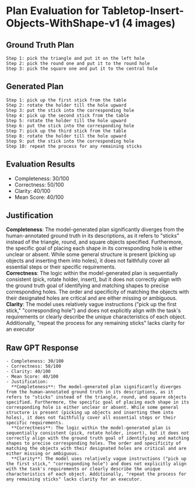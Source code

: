 # Plan Evaluation for Tabletop-Insert-Objects-WithShape-v1 (4 images)

## Ground Truth Plan
```
Step 1: pick the triangle and put it on the left hole
Step 2: pick the round one and put it to the round hole
Step 3: pick the square one and put it to the central hole
```

## Generated Plan
```
Step 1: pick up the first stick from the table
Step 2: rotate the holder till the hole upward
Step 3: put the stick into the corresponding hole
Step 4: pick up the second stick from the table
Step 5: rotate the holder till the hole upward
Step 6: put the stick into the corresponding hole
Step 7: pick up the third stick from the table
Step 8: rotate the holder till the hole upward
Step 9: put the stick into the corresponding hole
Step 10: repeat the process for any remaining sticks
```

## Evaluation Results
- Completeness: 30/100
- Correctness: 50/100
- Clarity: 40/100
- Mean Score: 40/100

## Justification
**Completeness**: The model-generated plan significantly diverges from the human-annotated ground truth in its descriptions, as it refers to "sticks" instead of the triangle, round, and square objects specified. Furthermore, the specific goal of placing each shape in its corresponding hole is either unclear or absent. While some general structure is present (picking up objects and inserting them into holes), it does not faithfully cover all essential steps or their specific requirements.  
  **Correctness**: The logic within the model-generated plan is sequentially consistent (pick, rotate holder, insert), but it does not correctly align with the ground truth goal of identifying and matching shapes to precise corresponding holes. The order and specificity of matching the objects with their designated holes are critical and are either missing or ambiguous.  
  **Clarity**: The model uses relatively vague instructions ("pick up the first stick," "corresponding hole") and does not explicitly align with the task's requirements or clearly describe the unique characteristics of each object. Additionally, "repeat the process for any remaining sticks" lacks clarity for an executor

## Raw GPT Response
```
- Completeness: 30/100  
- Correctness: 50/100  
- Clarity: 40/100  
- Mean Score: 40/100  
- Justification:  
  **Completeness**: The model-generated plan significantly diverges from the human-annotated ground truth in its descriptions, as it refers to "sticks" instead of the triangle, round, and square objects specified. Furthermore, the specific goal of placing each shape in its corresponding hole is either unclear or absent. While some general structure is present (picking up objects and inserting them into holes), it does not faithfully cover all essential steps or their specific requirements.  
  **Correctness**: The logic within the model-generated plan is sequentially consistent (pick, rotate holder, insert), but it does not correctly align with the ground truth goal of identifying and matching shapes to precise corresponding holes. The order and specificity of matching the objects with their designated holes are critical and are either missing or ambiguous.  
  **Clarity**: The model uses relatively vague instructions ("pick up the first stick," "corresponding hole") and does not explicitly align with the task's requirements or clearly describe the unique characteristics of each object. Additionally, "repeat the process for any remaining sticks" lacks clarity for an executor.
```
